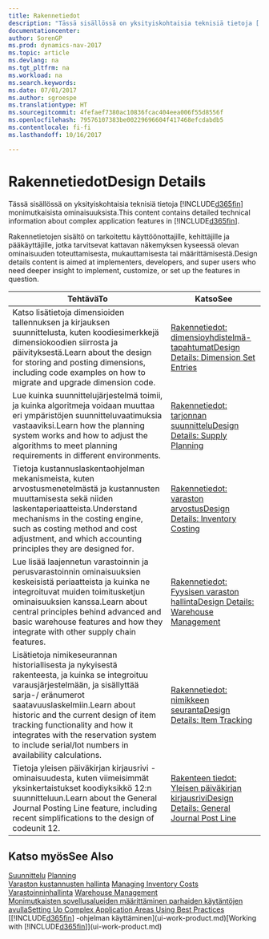 ```yaml
---
title: Rakennetiedot
description: "Tässä sisällössä on yksityiskohtaisia teknisiä tietoja [!INCLUDE[d365fin](includes/d365fin_md.md)]in monimutkaisista ominaisuuksista."
documentationcenter: 
author: SorenGP
ms.prod: dynamics-nav-2017
ms.topic: article
ms.devlang: na
ms.tgt_pltfrm: na
ms.workload: na
ms.search.keywords: 
ms.date: 07/01/2017
ms.author: sgroespe
ms.translationtype: HT
ms.sourcegitcommit: 4fefaef7380ac10836fcac404eea006f55d8556f
ms.openlocfilehash: 79576107383be00229696604f417468efcdabdb5
ms.contentlocale: fi-fi
ms.lasthandoff: 10/16/2017

---
```

# <a name="design-details"></a><span data-ttu-id="a3fd9-103">Rakennetiedot</span><span class="sxs-lookup"><span data-stu-id="a3fd9-103">Design Details</span></span>
<span data-ttu-id="a3fd9-104">Tässä sisällössä on yksityiskohtaisia teknisiä tietoja [!INCLUDE[d365fin](includes/d365fin_md.md)] monimutkaisista ominaisuuksista.</span><span class="sxs-lookup"><span data-stu-id="a3fd9-104">This content contains detailed technical information about complex application features in [!INCLUDE[d365fin](includes/d365fin_md.md)].</span></span>  

 <span data-ttu-id="a3fd9-105">Rakennetietojen sisältö on tarkoitettu käyttöönottajille, kehittäjille ja pääkäyttäjille, jotka tarvitsevat kattavan näkemyksen kyseessä olevan ominaisuuden toteuttamisesta, mukauttamisesta tai määrittämisestä.</span><span class="sxs-lookup"><span data-stu-id="a3fd9-105">Design details content is aimed at implementers, developers, and super users who need deeper insight to implement, customize, or set up the features in question.</span></span>  

|<span data-ttu-id="a3fd9-106">**Tehtävä**</span><span class="sxs-lookup"><span data-stu-id="a3fd9-106">**To**</span></span>|<span data-ttu-id="a3fd9-107">**Katso**</span><span class="sxs-lookup"><span data-stu-id="a3fd9-107">**See**</span></span>|  
|------------|-------------|  
|<span data-ttu-id="a3fd9-108">Katso lisätietoja dimensioiden tallennuksen ja kirjauksen suunnittelusta, kuten koodiesimerkkejä dimensiokoodien siirrosta ja päivityksestä.</span><span class="sxs-lookup"><span data-stu-id="a3fd9-108">Learn about the design for storing and posting dimensions, including code examples on how to migrate and upgrade dimension code.</span></span>|[<span data-ttu-id="a3fd9-109">Rakennetiedot: dimensioyhdistelmä-tapahtumat</span><span class="sxs-lookup"><span data-stu-id="a3fd9-109">Design Details: Dimension Set Entries</span></span>](design-details-dimension-set-entries.md)|  
|<span data-ttu-id="a3fd9-110">Lue kuinka suunnittelujärjestelmä toimii, ja kuinka algoritmeja voidaan muuttaa eri ympäristöjen suunnitteluvaatimuksia vastaaviksi.</span><span class="sxs-lookup"><span data-stu-id="a3fd9-110">Learn how the planning system works and how to adjust the algorithms to meet planning requirements in different environments.</span></span>|[<span data-ttu-id="a3fd9-111">Rakennetiedot: tarjonnan suunnittelu</span><span class="sxs-lookup"><span data-stu-id="a3fd9-111">Design Details: Supply Planning</span></span>](design-details-supply-planning.md)|  
|<span data-ttu-id="a3fd9-112">Tietoja kustannuslaskentaohjelman mekanismeista, kuten arvostusmenetelmästä ja kustannusten muuttamisesta sekä niiden laskentaperiaatteista.</span><span class="sxs-lookup"><span data-stu-id="a3fd9-112">Understand mechanisms in the costing engine, such as costing method and cost adjustment, and which accounting principles they are designed for.</span></span>|[<span data-ttu-id="a3fd9-113">Rakennetiedot: varaston arvostus</span><span class="sxs-lookup"><span data-stu-id="a3fd9-113">Design Details: Inventory Costing</span></span>](design-details-inventory-costing.md)|  
|<span data-ttu-id="a3fd9-114">Lue lisää laajennetun varastoinnin ja perusvarastoinnin ominaisuuksien keskeisistä periaatteista ja kuinka ne integroituvat muiden toimitusketjun ominaisuuksien kanssa.</span><span class="sxs-lookup"><span data-stu-id="a3fd9-114">Learn about central principles behind advanced and basic warehouse features and how they integrate with other supply chain features.</span></span>|[<span data-ttu-id="a3fd9-115">Rakennetiedot: Fyysisen varaston hallinta</span><span class="sxs-lookup"><span data-stu-id="a3fd9-115">Design Details: Warehouse Management</span></span>](design-details-warehouse-management.md)|  
|<span data-ttu-id="a3fd9-116">Lisätietoja nimikeseurannan historiallisesta ja nykyisestä rakenteesta, ja kuinka se integroituu varausjärjestelmään, ja sisällyttää sarja-/ eränumerot saatavuuslaskelmiin.</span><span class="sxs-lookup"><span data-stu-id="a3fd9-116">Learn about historic and the current design of item tracking functionality and how it integrates with the reservation system to include serial/lot numbers in availability calculations.</span></span>|[<span data-ttu-id="a3fd9-117">Rakennetiedot: nimikkeen seuranta</span><span class="sxs-lookup"><span data-stu-id="a3fd9-117">Design Details: Item Tracking</span></span>](design-details-item-tracking.md)|  
|<span data-ttu-id="a3fd9-118">Tietoja yleisen päiväkirjan kirjausrivi -ominaisuudesta, kuten viimeisimmät yksinkertaistukset koodiyksikkö 12:n suunnitteluun.</span><span class="sxs-lookup"><span data-stu-id="a3fd9-118">Learn about the General Journal Posting Line feature, including recent simplifications to the design of codeunit 12.</span></span>|[<span data-ttu-id="a3fd9-119">Rakenteen tiedot: Yleisen päiväkirjan kirjausrivi</span><span class="sxs-lookup"><span data-stu-id="a3fd9-119">Design Details: General Journal Post Line</span></span>](design-details-general-journal-post-line.md)|  

## <a name="see-also"></a><span data-ttu-id="a3fd9-120">Katso myös</span><span class="sxs-lookup"><span data-stu-id="a3fd9-120">See Also</span></span>  
 <span data-ttu-id="a3fd9-121">[Suunnittelu](production-planning.md) </span><span class="sxs-lookup"><span data-stu-id="a3fd9-121">[Planning](production-planning.md) </span></span>  
 <span data-ttu-id="a3fd9-122">[Varaston kustannusten hallinta](finance-manage-inventory-costs.md) </span><span class="sxs-lookup"><span data-stu-id="a3fd9-122">[Managing Inventory Costs](finance-manage-inventory-costs.md) </span></span>  
 <span data-ttu-id="a3fd9-123">[Varastoinninhallinta](warehouse-manage-warehouse.md) </span><span class="sxs-lookup"><span data-stu-id="a3fd9-123">[Warehouse Management](warehouse-manage-warehouse.md) </span></span>  
 [<span data-ttu-id="a3fd9-124">Monimutkaisten sovellusalueiden määrittäminen parhaiden käytäntöjen avulla</span><span class="sxs-lookup"><span data-stu-id="a3fd9-124">Setting Up Complex Application Areas Using Best Practices</span></span>](set-up-complex-application-areas-using-best-practices.md)  
 <span data-ttu-id="a3fd9-125">[[!INCLUDE[d365fin](includes/d365fin_md.md)] -ohjelman käyttäminen](ui-work-product.md)</span><span class="sxs-lookup"><span data-stu-id="a3fd9-125">[Working with [!INCLUDE[d365fin](includes/d365fin_md.md)]](ui-work-product.md)</span></span>

